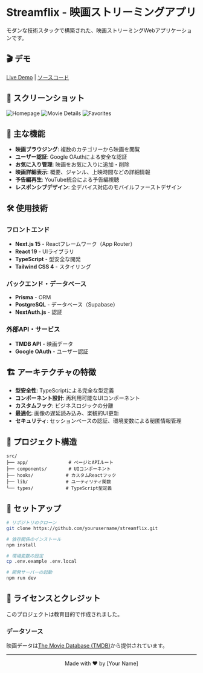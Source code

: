 # Streamflix - 映画ストリーミングアプリ

モダンな技術スタックで構築された、映画ストリーミングWebアプリケーションです。

## 🎬 デモ

[Live Demo](#) | [ソースコード](https://github.com/yourusername/streamflix)

## 📸 スクリーンショット

![Homepage](#)
![Movie Details](#)
![Favorites](#)

## 🚀 主な機能

- **映画ブラウジング**: 複数のカテゴリーから映画を閲覧
- **ユーザー認証**: Google OAuthによる安全な認証
- **お気に入り管理**: 映画をお気に入りに追加・削除
- **映画詳細表示**: 概要、ジャンル、上映時間などの詳細情報
- **予告編再生**: YouTube統合による予告編視聴
- **レスポンシブデザイン**: 全デバイス対応のモバイルファーストデザイン

## 🛠️ 使用技術

### フロントエンド
- **Next.js 15** - Reactフレームワーク（App Router）
- **React 19** - UIライブラリ
- **TypeScript** - 型安全な開発
- **Tailwind CSS 4** - スタイリング

### バックエンド・データベース
- **Prisma** - ORM
- **PostgreSQL** - データベース（Supabase）
- **NextAuth.js** - 認証

### 外部API・サービス
- **TMDB API** - 映画データ
- **Google OAuth** - ユーザー認証

## 🏗️ アーキテクチャの特徴

- **型安全性**: TypeScriptによる完全な型定義
- **コンポーネント設計**: 再利用可能なUIコンポーネント
- **カスタムフック**: ビジネスロジックの分離
- **最適化**: 画像の遅延読み込み、楽観的UI更新
- **セキュリティ**: セッションベースの認証、環境変数による秘匿情報管理

## 📁 プロジェクト構造

```
src/
├── app/               # ページとAPIルート
├── components/        # UIコンポーネント
├── hooks/            # カスタムReactフック
├── lib/              # ユーティリティ関数
└── types/            # TypeScript型定義
```

## 🔧 セットアップ

```bash
# リポジトリのクローン
git clone https://github.com/yourusername/streamflix.git

# 依存関係のインストール
npm install

# 環境変数の設定
cp .env.example .env.local

# 開発サーバーの起動
npm run dev
```

## 📝 ライセンスとクレジット

このプロジェクトは教育目的で作成されました。

### データソース
映画データは[The Movie Database (TMDB)](https://www.themoviedb.org/)から提供されています。

---

<p align="center">
  Made with ❤️ by [Your Name]
</p>